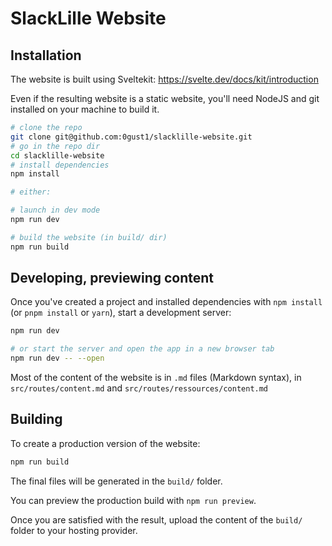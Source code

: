 # SlackLille Website


## Installation

The website is built using Sveltekit: https://svelte.dev/docs/kit/introduction

Even if the resulting website is a static website, you'll need NodeJS and git installed on your machine to build it.

```bash
# clone the repo
git clone git@github.com:0gust1/slacklille-website.git
# go in the repo dir
cd slacklille-website
# install dependencies
npm install 

# either: 

# launch in dev mode
npm run dev

# build the website (in build/ dir)
npm run build

```

## Developing, previewing content

Once you've created a project and installed dependencies with `npm install` (or `pnpm install` or `yarn`), start a development server:

```bash
npm run dev

# or start the server and open the app in a new browser tab
npm run dev -- --open
```

Most of the content of the website is in `.md` files (Markdown syntax), in `src/routes/content.md` and `src/routes/ressources/content.md`

## Building

To create a production version of the website:

```bash
npm run build
```
The final files will be generated in the `build/` folder.

You can preview the production build with `npm run preview`.

Once you are satisfied with the result, upload the content of the `build/` folder to your hosting provider.



